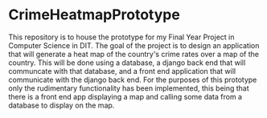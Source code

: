 # CrimeHeatmapPrototype
This repository is to house the prototype for my Final Year Project in Computer Science in DIT. The goal of the project is to design an application that will generate a heat map of the country's crime rates over a map of the country. This will be done using a database, a django back end that will communcate with that database, and a front end application that will communicate with the django back end. For the purposes of this prototype only the rudimentary functionality has been implemented, this being that there is a front end app displaying a map and calling some data from a database to display on the map.
